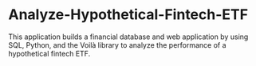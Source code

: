 # Analyze-Hypothetical-Fintech-ETF
This application builds a financial database and web application by using SQL, Python, and the Voilà library to analyze the performance of a hypothetical fintech ETF.
